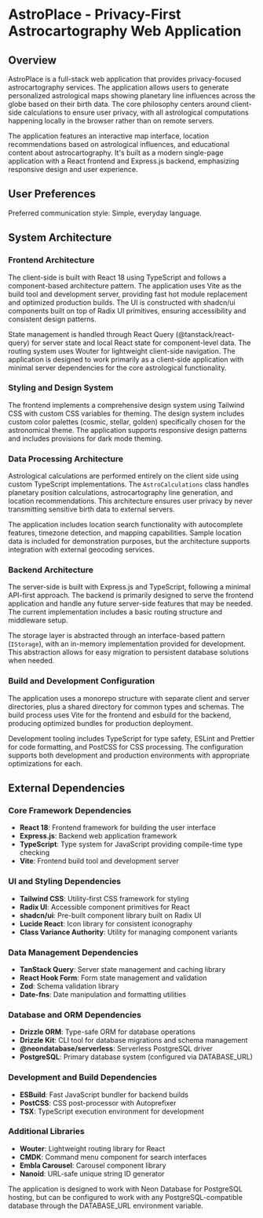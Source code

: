 # AstroPlace - Privacy-First Astrocartography Web Application

## Overview

AstroPlace is a full-stack web application that provides privacy-focused astrocartography services. The application allows users to generate personalized astrological maps showing planetary line influences across the globe based on their birth data. The core philosophy centers around client-side calculations to ensure user privacy, with all astrological computations happening locally in the browser rather than on remote servers.

The application features an interactive map interface, location recommendations based on astrological influences, and educational content about astrocartography. It's built as a modern single-page application with a React frontend and Express.js backend, emphasizing responsive design and user experience.

## User Preferences

Preferred communication style: Simple, everyday language.

## System Architecture

### Frontend Architecture
The client-side is built with React 18 using TypeScript and follows a component-based architecture pattern. The application uses Vite as the build tool and development server, providing fast hot module replacement and optimized production builds. The UI is constructed with shadcn/ui components built on top of Radix UI primitives, ensuring accessibility and consistent design patterns.

State management is handled through React Query (@tanstack/react-query) for server state and local React state for component-level data. The routing system uses Wouter for lightweight client-side navigation. The application is designed to work primarily as a client-side application with minimal server dependencies for the core astrological functionality.

### Styling and Design System
The frontend implements a comprehensive design system using Tailwind CSS with custom CSS variables for theming. The design system includes custom color palettes (cosmic, stellar, golden) specifically chosen for the astronomical theme. The application supports responsive design patterns and includes provisions for dark mode theming.

### Data Processing Architecture
Astrological calculations are performed entirely on the client side using custom TypeScript implementations. The `AstroCalculations` class handles planetary position calculations, astrocartography line generation, and location recommendations. This architecture ensures user privacy by never transmitting sensitive birth data to external servers.

The application includes location search functionality with autocomplete features, timezone detection, and mapping capabilities. Sample location data is included for demonstration purposes, but the architecture supports integration with external geocoding services.

### Backend Architecture
The server-side is built with Express.js and TypeScript, following a minimal API-first approach. The backend is primarily designed to serve the frontend application and handle any future server-side features that may be needed. The current implementation includes a basic routing structure and middleware setup.

The storage layer is abstracted through an interface-based pattern (`IStorage`), with an in-memory implementation provided for development. This abstraction allows for easy migration to persistent database solutions when needed.

### Build and Development Configuration
The application uses a monorepo structure with separate client and server directories, plus a shared directory for common types and schemas. The build process uses Vite for the frontend and esbuild for the backend, producing optimized bundles for production deployment.

Development tooling includes TypeScript for type safety, ESLint and Prettier for code formatting, and PostCSS for CSS processing. The configuration supports both development and production environments with appropriate optimizations for each.

## External Dependencies

### Core Framework Dependencies
- **React 18**: Frontend framework for building the user interface
- **Express.js**: Backend web application framework
- **TypeScript**: Type system for JavaScript providing compile-time type checking
- **Vite**: Frontend build tool and development server

### UI and Styling Dependencies
- **Tailwind CSS**: Utility-first CSS framework for styling
- **Radix UI**: Accessible component primitives for React
- **shadcn/ui**: Pre-built component library built on Radix UI
- **Lucide React**: Icon library for consistent iconography
- **Class Variance Authority**: Utility for managing component variants

### Data Management Dependencies
- **TanStack Query**: Server state management and caching library
- **React Hook Form**: Form state management and validation
- **Zod**: Schema validation library
- **Date-fns**: Date manipulation and formatting utilities

### Database and ORM Dependencies
- **Drizzle ORM**: Type-safe ORM for database operations
- **Drizzle Kit**: CLI tool for database migrations and schema management
- **@neondatabase/serverless**: Serverless PostgreSQL driver
- **PostgreSQL**: Primary database system (configured via DATABASE_URL)

### Development and Build Dependencies
- **ESBuild**: Fast JavaScript bundler for backend builds
- **PostCSS**: CSS post-processor with Autoprefixer
- **TSX**: TypeScript execution environment for development

### Additional Libraries
- **Wouter**: Lightweight routing library for React
- **CMDK**: Command menu component for search interfaces
- **Embla Carousel**: Carousel component library
- **Nanoid**: URL-safe unique string ID generator

The application is designed to work with Neon Database for PostgreSQL hosting, but can be configured to work with any PostgreSQL-compatible database through the DATABASE_URL environment variable.